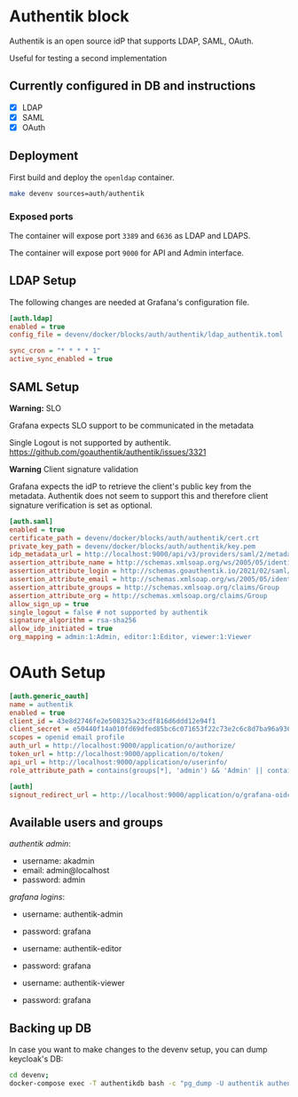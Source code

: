 # Authentik block

Authentik is an open source idP that supports LDAP, SAML, OAuth.

Useful for testing a second implementation

## Currently configured in DB and instructions

- [x] LDAP
- [x] SAML
- [x] OAuth

## Deployment

First build and deploy the `openldap` container.

```bash
make devenv sources=auth/authentik
```

### Exposed ports

The container will expose port `3389` and `6636` as LDAP and LDAPS.

The container will expose port `9000` for API and Admin interface.


## LDAP Setup

The following changes are needed at Grafana's configuration file.

```ini
[auth.ldap]
enabled = true
config_file = devenv/docker/blocks/auth/authentik/ldap_authentik.toml

sync_cron = "* * * * 1"
active_sync_enabled = true
```

## SAML Setup

**Warning:** SLO

Grafana expects SLO support to be communicated in the metadata

Single Logout is not supported by authentik.
https://github.com/goauthentik/authentik/issues/3321 

**Warning** Client signature validation

Grafana expects the idP to retrieve the client's public key from the metadata.
Authentik does not seem to support this and therefore client signature verification is set
as optional.

```ini
[auth.saml]
enabled = true
certificate_path = devenv/docker/blocks/auth/authentik/cert.crt
private_key_path = devenv/docker/blocks/auth/authentik/key.pem
idp_metadata_url = http://localhost:9000/api/v3/providers/saml/2/metadata/?download
assertion_attribute_name = http://schemas.xmlsoap.org/ws/2005/05/identity/claims/name
assertion_attribute_login = http://schemas.goauthentik.io/2021/02/saml/username
assertion_attribute_email = http://schemas.xmlsoap.org/ws/2005/05/identity/claims/emailaddress
assertion_attribute_groups = http://schemas.xmlsoap.org/claims/Group
assertion_attribute_org = http://schemas.xmlsoap.org/claims/Group
allow_sign_up = true
single_logout = false # not supported by authentik
signature_algorithm = rsa-sha256
allow_idp_initiated = true
org_mapping = admin:1:Admin, editor:1:Editor, viewer:1:Viewer
```

# OAuth Setup

```ini
[auth.generic_oauth]
name = authentik
enabled = true
client_id = 43e8d2746fe2e508325a23cdf816d6ddd12e94f1
client_secret = e50440f14a010fd69dfed85bc6c071653f22c73e2c6c8d7ba96a936937d92040936b7e5a4bcc1bf40d5cf1dc019b1db327a1a00e2183c53471fb7530d4a09d7e
scopes = openid email profile
auth_url = http://localhost:9000/application/o/authorize/
token_url = http://localhost:9000/application/o/token/
api_url = http://localhost:9000/application/o/userinfo/
role_attribute_path = contains(groups[*], 'admin') && 'Admin' || contains(groups[*], 'editor') && 'Editor' || 'Viewer'

[auth]
signout_redirect_url = http://localhost:9000/application/o/grafana-oidc/end-session/
```

## Available users and groups

*authentik admin*: 

- username: akadmin
- email: admin@localhost
- password: admin

*grafana logins*:

- username: authentik-admin
- password: grafana

- username: authentik-editor
- password: grafana

- username: authentik-viewer
- password: grafana

## Backing up DB

In case you want to make changes to the devenv setup, you can dump keycloak's DB:

```bash
cd devenv;
docker-compose exec -T authentikdb bash -c "pg_dump -U authentik authentik" > docker/blocks/auth/authentik/cloak.sql
```